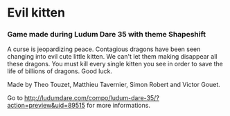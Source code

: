 # Evil kitten
### Game made during Ludum Dare 35 with theme Shapeshift

A curse is jeopardizing peace. Contagious dragons have been seen changing into evil cute little kitten. We can't let them making disappear all these dragons. You must kill every single kitten you see in order to save the life of billions of dragons. Good luck.

Made by Theo Touzet, Matthieu Tavernier, Simon Robert and Victor Gouet.

Go to http://ludumdare.com/compo/ludum-dare-35/?action=preview&uid=89515 for more informations.
